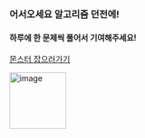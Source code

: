 
### 어서오세요 알고리즘 던전에!
#### 하루에 한 문제씩 풀어서 기여해주세요!

[몬스터 잡으러가기](https://solved.ac/class)

<img width="100" alt="image" src="https://user-images.githubusercontent.com/67668805/147516382-02972d2b-24ea-400d-b8d3-b2219661f4a0.png"> 

